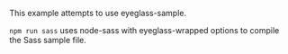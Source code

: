 This example attempts to use eyeglass-sample.

`npm run sass` uses node-sass with eyeglass-wrapped options to compile the Sass sample file.
